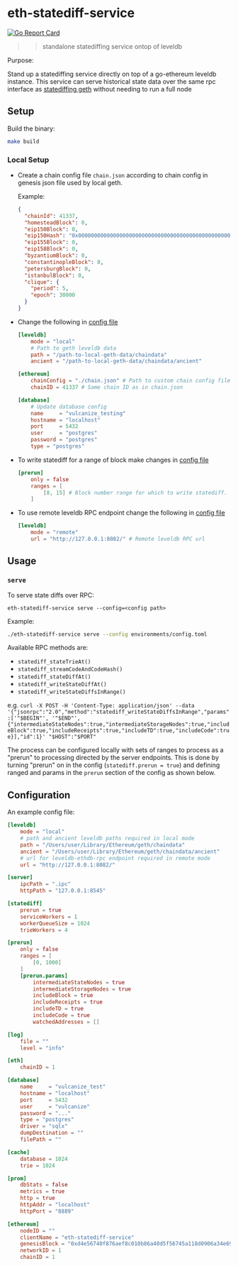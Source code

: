 # eth-statediff-service

[![Go Report Card](https://goreportcard.com/badge/github.com/vulcanize/eth-statediff-service)](https://goreportcard.com/report/github.com/vulcanize/eth-statediff-service)

>> standalone statediffing service ontop of leveldb

Purpose:

Stand up a statediffing service directly on top of a go-ethereum leveldb instance.
This service can serve historical state data over the same rpc interface as
[statediffing geth](https://github.com/vulcanize/go-ethereum/releases/tag/v1.9.11-statediff-0.0.5) without needing to run a full node

## Setup

Build the binary:

```bash
make build
```

### Local Setup

* Create a chain config file `chain.json` according to chain config in genesis json file used by local geth.

  Example:
  ```json
  {
    "chainId": 41337,
    "homesteadBlock": 0,
    "eip150Block": 0,
    "eip150Hash": "0x0000000000000000000000000000000000000000000000000000000000000000",
    "eip155Block": 0,
    "eip158Block": 0,
    "byzantiumBlock": 0,
    "constantinopleBlock": 0,
    "petersburgBlock": 0,
    "istanbulBlock": 0,
    "clique": {
      "period": 5,
      "epoch": 30000
    }
  }
  ```

* Change the following in [config file](./environments/config.toml)

    ```toml
    [leveldb]
        mode = "local"
        # Path to geth leveldb data
        path = "/path-to-local-geth-data/chaindata"
        ancient = "/path-to-local-geth-data/chaindata/ancient"

    [ethereum]
        chainConfig = "./chain.json" # Path to custom chain config file
        chainID = 41337 # Same chain ID as in chain.json

    [database]
        # Update database config
        name     = "vulcanize_testing"
        hostname = "localhost"
        port     = 5432
        user     = "postgres"
        password = "postgres"
        type = "postgres"
    ```

* To write statediff for a range of block make changes in [config file](./environments/config.toml)
    ```toml
    [prerun]
        only = false
        ranges = [
            [8, 15] # Block number range for which to write statediff.
        ]
    ```

* To use remote leveldb RPC endpoint change the following in [config file](./environments/config.toml)
    ```toml
    [leveldb]
        mode = "remote"
        url = "http://127.0.0.1:8082/" # Remote leveldb RPC url
    ```

## Usage

### `serve`

To serve state diffs over RPC:

`eth-statediff-service serve --config=<config path>`

Example:

```bash
./eth-statediff-service serve --config environments/config.toml
```

Available RPC methods are:
  * `statediff_stateTrieAt()`
  * `statediff_streamCodeAndCodeHash()`
  * `statediff_stateDiffAt()`
  * `statediff_writeStateDiffAt()`
  * `statediff_writeStateDiffsInRange()`

e.g. `curl -X POST -H 'Content-Type: application/json' --data '{"jsonrpc":"2.0","method":"statediff_writeStateDiffsInRange","params":['"$BEGIN"', '"$END"', {"intermediateStateNodes":true,"intermediateStorageNodes":true,"includeBlock":true,"includeReceipts":true,"includeTD":true,"includeCode":true}],"id":1}' "$HOST":"$PORT"`

The process can be configured locally with sets of ranges to process as a "prerun" to processing directed by the server endpoints.
This is done by turning "prerun" on in the config (`statediff.prerun = true`) and defining ranged and params in the
`prerun` section of the config as shown below.

## Configuration

An example config file:

```toml
[leveldb]
    mode = "local"
    # path and ancient leveldb paths required in local mode
    path = "/Users/user/Library/Ethereum/geth/chaindata"
    ancient = "/Users/user/Library/Ethereum/geth/chaindata/ancient"
    # url for leveldb-ethdb-rpc endpoint required in remote mode
    url = "http://127.0.0.1:8082/"

[server]
    ipcPath = ".ipc"
    httpPath = "127.0.0.1:8545"

[statediff]
    prerun = true
    serviceWorkers = 1
    workerQueueSize = 1024
    trieWorkers = 4

[prerun]
    only = false
    ranges = [
        [0, 1000]
    ]
    [prerun.params]
        intermediateStateNodes = true
        intermediateStorageNodes = true
        includeBlock = true
        includeReceipts = true
        includeTD = true
        includeCode = true
        watchedAddresses = []

[log]
    file = ""
    level = "info"

[eth]
    chainID = 1

[database]
    name     = "vulcanize_test"
    hostname = "localhost"
    port     = 5432
    user     = "vulcanize"
    password = "..."
    type = "postgres"
    driver = "sqlx"
    dumpDestination = ""
    filePath = ""

[cache]
    database = 1024
    trie = 1024

[prom]
    dbStats = false
    metrics = true
    http = true
    httpAddr = "localhost"
    httpPort = "8889"

[ethereum]
    nodeID = ""
    clientName = "eth-statediff-service"
    genesisBlock = "0xd4e56740f876aef8c010b86a40d5f56745a118d0906a34e69aec8c0db1cb8fa3"
    networkID = 1
    chainID = 1
```
